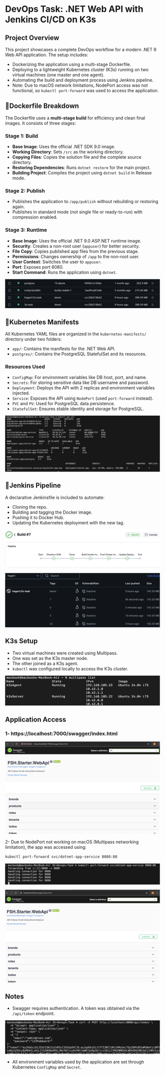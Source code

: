 # DevOps Task: .NET Web API with Jenkins CI/CD on K3s

## Project Overview

This project showcases a complete DevOps workflow for a modern .NET 9 Web API application. The setup includes:

* Dockerizing the application using a multi-stage Dockerfile.
* Deploying to a lightweight Kubernetes cluster (K3s) running on two virtual machines (one master and one agent).
* Automating the build and deployment process using Jenkins pipeline.
* Note: Due to macOS network limitations, NodePort access was not functional, so `kubectl port-forward` was used to access the application.

## 📌Dockerfile Breakdown

The Dockerfile uses a **multi-stage build** for efficiency and clean final images. It consists of three stages:

### Stage 1: Build

* **Base Image**: Uses the official .NET SDK 9.0 image.
* **Working Directory**: Sets `/src` as the working directory.
* **Copying Files**: Copies the solution file and the complete source directory.
* **Restoring Dependencies**: Runs `dotnet restore` for the main project.
* **Building Project**: Compiles the project using `dotnet build` in Release mode.

### Stage 2: Publish

* Publishes the application to `/app/publish` without rebuilding or restoring again.
* Publishes in standard mode (not single file or ready-to-run) with compression enabled.

### Stage 3: Runtime

* **Base Image**: Uses the official .NET 9.0 ASP.NET runtime image.
* **Security**: Creates a non-root user (`appuser`) for better security.
* **File Copy**: Copies published app files from the previous stage.
* **Permissions**: Changes ownership of `/app` to the non-root user.
* **User Context**: Switches the user to `appuser`.
* **Port**: Exposes port 8080.
* **Start Command**: Runs the application using `dotnet`.

![Alt text](assets/pic1.png)

## 📌Kubernetes Manifests

All Kubernetes YAML files are organized in the `kubernetes-manifests/` directory under two folders:

* `app/`: Contains the manifests for the .NET Web API.
* `postgres/`: Contains the PostgreSQL StatefulSet and its resources.

### Resources Used

* `ConfigMap`: For environment variables like DB host, port, and name.
* `Secrets`: For storing sensitive data like DB username and password.
* `Deployment`: Deploys the API with 2 replicas and environment variables injected.
* `Service`: Exposes the API using `NodePort` (used `port-forward` instead).
* `PVC` and `PV`: Used for PostgreSQL data persistence.
* `StatefulSet`: Ensures stable identity and storage for PostgreSQL.

![Alt text](assets/pic2.png)

## 📌Jenkins Pipeline

A declarative Jenkinsfile is included to automate:

* Cloning the repo.
* Building and tagging the Docker image.
* Pushing it to Docker Hub.
* Updating the Kubernetes deployment with the new tag.

![Alt text](assets/pic8.png)

![Alt text](assets/pic9.png)

## K3s Setup

* Two virtual machines were created using Multipass.
* One was set as the K3s master node.
* The other joined as a K3s agent.
* `kubectl` was configured locally to access the K3s cluster.

![Alt text](assets/pic3.png)

## Application Access
### 1- https://localhost:7000/swagger/index.html

![Alt text](assets/pic5.png)

2- Due to NodePort not working on macOS (Multipass networking limitation), the app was accessed using:

  ```bash
  kubectl port-forward svc/dotnet-app-service 8080:80
  ```
![Alt text](assets/pic4.png)

![Alt text](assets/pic6.png)

## Notes

* Swagger requires authentication. A token was obtained via the `/api/token` endpoint.

![Alt text](assets/pic7.png)

* All environment variables used by the application are set through Kubernetes `ConfigMap` and `Secret`.

